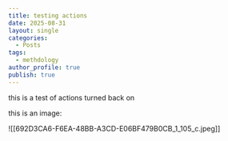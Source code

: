 ```yaml
---
title: testing actions
date: 2025-08-31
layout: single
categories:
  - Posts
tags:
  - methdology
author_profile: true
publish: true
---
```

this is a test of actions turned back on

this is an image:

![[692D3CA6-F6EA-48BB-A3CD-E06BF479B0CB_1_105_c.jpeg]]